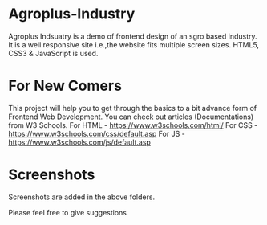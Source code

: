 # Agroplus-Industry
Agroplus Indsuatry is a demo of frontend design of an sgro based industry.
It is a well responsive site i.e.,the website fits multiple screen sizes.
HTML5, CSS3 & JavaScript is used.



# For New Comers
This project will help you to get through the basics to a bit advance form of Frontend Web Development.
You can check out articles (Documentations) from W3 Schools.
For HTML - https://www.w3schools.com/html/
For CSS  - https://www.w3schools.com/css/default.asp
For JS   - https://www.w3schools.com/js/default.asp


# Screenshots
Screenshots are added in the above folders.

Please feel free to give suggestions
